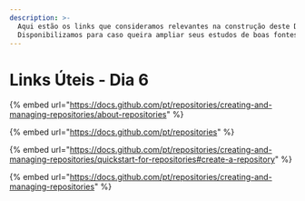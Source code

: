 ```yaml
---
description: >-
  Aqui estão os links que consideramos relevantes na construção deste Dia.
  Disponibilizamos para caso queira ampliar seus estudos de boas fontes :)
---
```


# Links Úteis - Dia 6

{% embed url="https://docs.github.com/pt/repositories/creating-and-managing-repositories/about-repositories" %}

{% embed url="https://docs.github.com/pt/repositories" %}

{% embed url="https://docs.github.com/pt/repositories/creating-and-managing-repositories/quickstart-for-repositories#create-a-repository" %}

{% embed url="https://docs.github.com/pt/repositories/creating-and-managing-repositories" %}
